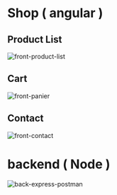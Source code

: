 # Shop ( angular )
## Product List
![front-product-list](https://github.com/user-attachments/assets/5b572f44-852b-4fde-a4e2-12230954ad8a)
## Cart
![front-panier](https://github.com/user-attachments/assets/e3306f6c-a66f-4b41-95fa-1d69cd7a4b32)
## Contact
![front-contact](https://github.com/user-attachments/assets/c8759871-340f-454d-98ee-2f03d07b8e5b)
# backend ( Node )
![back-express-postman](https://github.com/user-attachments/assets/df838408-ce01-4c72-8bd8-c29b3fdb48ef)
